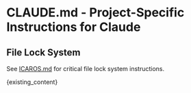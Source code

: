 # CLAUDE.md - Project-Specific Instructions for Claude

## File Lock System
See [ICAROS.md](./ICAROS.md) for critical file lock system instructions.

{existing_content}